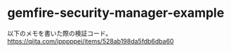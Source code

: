 # gemfire-security-manager-example
以下のメモを書いた際の検証コード。\
https://qiita.com/ipppppei/items/528ab198da5fdb6dba60
